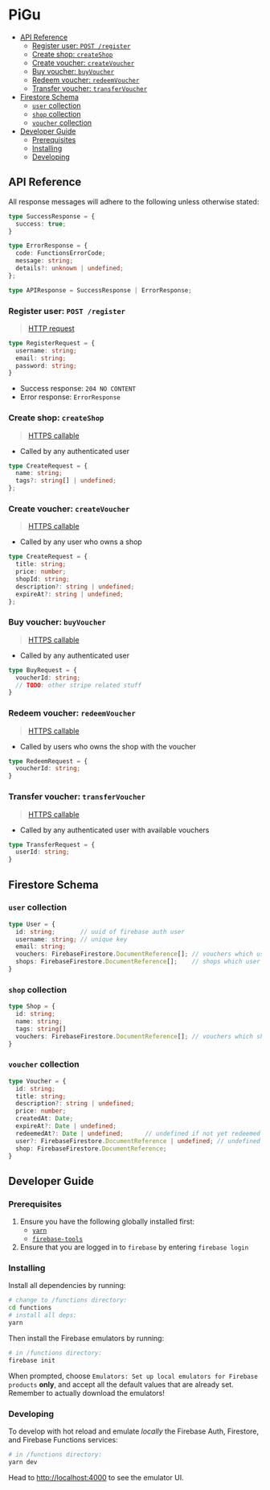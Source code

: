 <!-- omit in toc -->
# PiGu

- [API Reference](#api-reference)
  - [Register user: `POST /register`](#register-user-post-register)
  - [Create shop: `createShop`](#create-shop-createshop)
  - [Create voucher: `createVoucher`](#create-voucher-createvoucher)
  - [Buy voucher: `buyVoucher`](#buy-voucher-buyvoucher)
  - [Redeem voucher: `redeemVoucher`](#redeem-voucher-redeemvoucher)
  - [Transfer voucher: `transferVoucher`](#transfer-voucher-transfervoucher)
- [Firestore Schema](#firestore-schema)
  - [`user` collection](#user-collection)
  - [`shop` collection](#shop-collection)
  - [`voucher` collection](#voucher-collection)
- [Developer Guide](#developer-guide)
  - [Prerequisites](#prerequisites)
  - [Installing](#installing)
  - [Developing](#developing)

## API Reference

All response messages will adhere to the following unless otherwise stated:

```ts
type SuccessResponse = {
  success: true;
}

type ErrorResponse = {
  code: FunctionsErrorCode;
  message: string;
  details?: unknown | undefined;
};

type APIResponse = SuccessResponse | ErrorResponse;
```

### Register user: `POST /register`

> [HTTP request](https://firebase.google.com/docs/functions/http-events)

```ts
type RegisterRequest = {
  username: string;
  email: string;
  password: string;
}
```

- Success response: `204 NO CONTENT`
- Error response: `ErrorResponse`

### Create shop: `createShop`

> [HTTPS callable](https://firebase.google.com/docs/functions/callable)

- Called by any authenticated user

```ts
type CreateRequest = {
  name: string;
  tags?: string[] | undefined;
};
```

### Create voucher: `createVoucher`

> [HTTPS callable](https://firebase.google.com/docs/functions/callable)

- Called by any user who owns a shop

```ts
type CreateRequest = {
  title: string;
  price: number;
  shopId: string;
  description?: string | undefined;
  expireAt?: string | undefined;
};
```

### Buy voucher: `buyVoucher`

> [HTTPS callable](https://firebase.google.com/docs/functions/callable)

- Called by any authenticated user

```ts
type BuyRequest = {
  voucherId: string;
  // TODO: other stripe related stuff
}
```

### Redeem voucher: `redeemVoucher`

> [HTTPS callable](https://firebase.google.com/docs/functions/callable)

- Called by users who owns the shop with the voucher

```ts
type RedeemRequest = {
  voucherId: string;
}
```

### Transfer voucher: `transferVoucher`

> [HTTPS callable](https://firebase.google.com/docs/functions/callable)

- Called by any authenticated user with available vouchers

```ts
type TransferRequest = {
  userId: string;
}
```

## Firestore Schema

### `user` collection

```ts
type User = {
  id: string;       // uuid of firebase auth user
  username: string; // unique key
  email: string;
  vouchers: FirebaseFirestore.DocumentReference[]; // vouchers which user has bought
  shops: FirebaseFirestore.DocumentReference[];    // shops which user controls
}
```

### `shop` collection

```ts
type Shop = {
  id: string;
  name: string;
  tags: string[]
  vouchers: FirebaseFirestore.DocumentReference[]; // vouchers which shop has
}
```

### `voucher` collection

```ts
type Voucher = {
  id: string;
  title: string;
  description?: string | undefined;
  price: number;
  createdAt: Date;
  expireAt?: Date | undefined;
  redeemedAt?: Date | undefined;      // undefined if not yet redeemed
  user?: FirebaseFirestore.DocumentReference | undefined; // undefined if not yet bought by any user
  shop: FirebaseFirestore.DocumentReference;
}
```

## Developer Guide

### Prerequisites

1. Ensure you have the following globally installed first:
   - [`yarn`](https://classic.yarnpkg.com/en/docs/install/)
   - [`firebase-tools`](https://www.npmjs.com/package/firebase-tools)
2. Ensure that you are logged in to `firebase` by entering `firebase login`

### Installing

Install all dependencies by running:

```sh
# change to /functions directory:
cd functions
# install all deps:
yarn
```

Then install the Firebase emulators by running:

```sh
# in /functions directory:
firebase init
```

When prompted, choose `Emulators: Set up local emulators for Firebase products` **only**, and accept all the default values that are already set. Remember to actually download the emulators!

### Developing

To develop with hot reload and emulate *locally* the Firebase Auth, Firestore, and Firebase Functions services:

```sh
# in /functions directory:
yarn dev
```

Head to <http://localhost:4000> to see the emulator UI.
